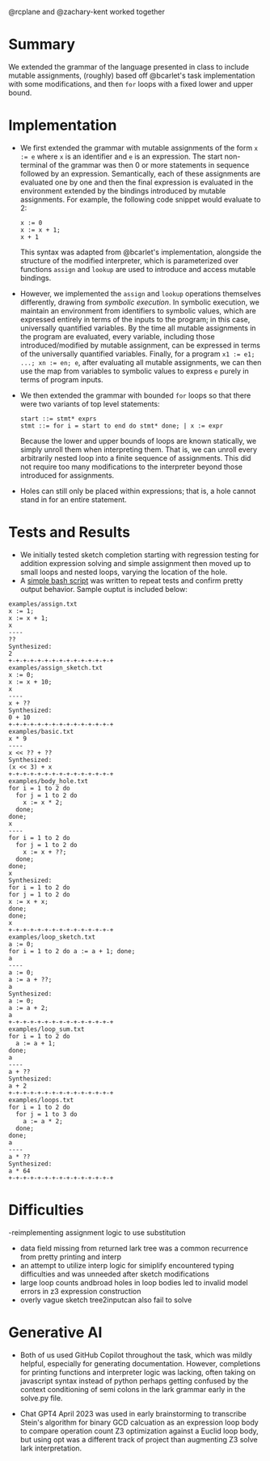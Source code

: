 @rcplane and @zachary-kent worked together

# Summary

We extended the grammar of the language presented in class to include mutable
assignments, (roughly) based off @bcarlet's task implementation with some
modifications, and then `for` loops with a fixed lower and upper bound.

# Implementation

- We first extended the grammar with mutable assignments of the form `x := e`
  where `x` is an identifier and `e` is an expression. The start non-terminal of
  the grammar was then 0 or more statements in sequence followed by an
  expression. Semantically, each of these assignments are evaluated one by one
  and then the final expression is evaluated in the environment extended by the
  bindings introduced by mutable assignments. For example, the following code
  snippet would evaluate to 2:

  ```
  x := 0
  x := x + 1;
  x + 1
  ```

  This syntax was adapted from @bcarlet's implementation, alongside the
  structure of the modified interpreter, which is parameterized over functions
  `assign` and `lookup` are used to introduce and access mutable bindings.

- However, we implemented the `assign` and `lookup` operations themselves
  differently, drawing from _symbolic execution_. In symbolic execution, we
  maintain an environment from identifiers to symbolic values, which are
  expressed entirely in terms of the inputs to the program; in this case,
  universally quantified variables. By the time all mutable assignments in the
  program are evaluated, every variable, including those introduced/modified by
  mutable assignment, can be expressed in terms of the universally quantified
  variables. Finally, for a program `x1 := e1; ...; xn := en; e`, after
  evaluating all mutable assignments, we can then use the map from variables to
  symbolic values to express `e` purely in terms of program inputs.
- We then extended the grammar with bounded `for` loops so that there were two
  variants of top level statements:

  ```
  start ::= stmt* exprs
  stmt ::= for i = start to end do stmt* done; | x := expr
  ```

  Because the lower and upper bounds of loops are known statically, we simply
  unroll them when interpreting them. That is, we can unroll every arbitrarily
  nested loop into a finite sequence of assignments. This did not require too
  many modifications to the interpreter beyond those introduced for assignments.
- Holes can still only be placed within expressions; that is, a hole cannot
  stand in for an entire statement.

# Tests and Results

- We initially tested sketch completion starting with regression testing for
  addition expression solving and simple assignment then moved up to small loops
  and nested loops, varying the location of the hole.
- A
  [simple bash script](https://github.com/rcplane/CS6120-L13-Synthesis/solve_examples.sh)
  was written to repeat tests and confirm pretty output behavior. Sample ouptut
  is included below:

```
examples/assign.txt
x := 1;
x := x + 1;
x
----
??
Synthesized:
2
+-+-+-+-+-+-+-+-+-+-+-+-+-+-+
examples/assign_sketch.txt
x := 0;
x := x + 10;
x
----
x + ??
Synthesized:
0 + 10
+-+-+-+-+-+-+-+-+-+-+-+-+-+-+
examples/basic.txt
x * 9
----
x << ?? + ??
Synthesized:
(x << 3) + x
+-+-+-+-+-+-+-+-+-+-+-+-+-+-+
examples/body_hole.txt
for i = 1 to 2 do
  for j = 1 to 2 do
    x := x * 2;
  done; 
done;
x
----
for i = 1 to 2 do
  for j = 1 to 2 do
    x := x + ??;
  done; 
done;
x
Synthesized:
for i = 1 to 2 do
for j = 1 to 2 do
x := x + x;
done;
done;
x
+-+-+-+-+-+-+-+-+-+-+-+-+-+-+
examples/loop_sketch.txt
a := 0;
for i = 1 to 2 do a := a + 1; done;
a
----
a := 0;
a := a + ??;
a
Synthesized:
a := 0;
a := a + 2;
a
+-+-+-+-+-+-+-+-+-+-+-+-+-+-+
examples/loop_sum.txt
for i = 1 to 2 do
  a := a + 1; 
done;
a
----
a + ??
Synthesized:
a + 2
+-+-+-+-+-+-+-+-+-+-+-+-+-+-+
examples/loops.txt
for i = 1 to 2 do
  for j = 1 to 3 do
    a := a * 2; 
  done; 
done;
a
----
a * ??
Synthesized:
a * 64
+-+-+-+-+-+-+-+-+-+-+-+-+-+-+
```

# Difficulties

-reimplementing assignment logic to use substitution

- data field missing from returned lark tree was a common recurrence from pretty
  printing and interp
- an attempt to utilize interp logic for simiplify encountered typing
  difficulties and was unneeded after sketch modifications
- large loop counts andbroad holes in loop bodies led to invalid model errors in
  z3 expression construction
- overly vague sketch tree2inputcan also fail to solve

# Generative AI

- Both of us used GitHub Copilot throughout the task, which was mildly helpful,
  especially for generating documentation. However, completions for printing
  functions and interpreter logic was lacking, often taking on javascript syntax
  instead of python perhaps getting confused by the context conditioning of semi
  colons in the lark grammar early in the solve.py file.

- Chat GPT4 April 2023 was used in early brainstorming to transcribe Stein's
  algorithm for binary GCD calcuation as an expression loop body to compare
  operation count Z3 optimization against a Euclid loop body, but using opt was
  a different track of project than augmenting Z3 solve lark interpretation.

```
```
